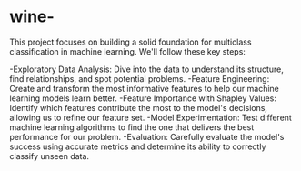 # wine-
This project focuses on building a solid foundation for multiclass classification in machine learning. We'll follow these key steps:

-Exploratory Data Analysis: Dive into the data to understand its structure, find relationships, and spot potential problems.
-Feature Engineering: Create and transform the most informative features to help our machine learning models learn better.
-Feature Importance with Shapley Values: Identify which features contribute the most to the model's decisions, allowing us to refine our feature set.
-Model Experimentation: Test different machine learning algorithms to find the one that delivers the best performance for our problem.
-Evaluation: Carefully evaluate the model's success using accurate metrics and determine its ability to correctly classify unseen data.
